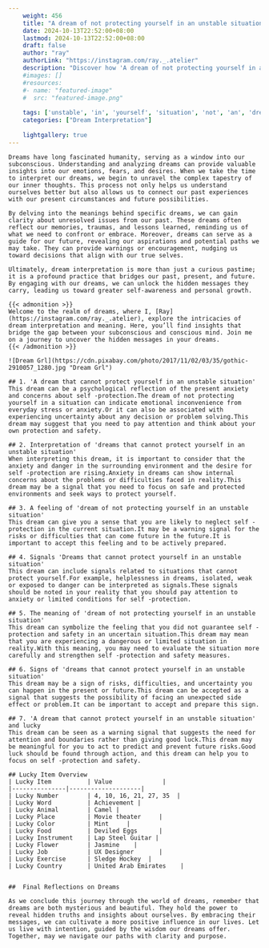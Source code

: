 ```yaml
---
    weight: 456
    title: "A dream of not protecting yourself in an unstable situation"  # Assuming 'title' column exists
    date: 2024-10-13T22:52:00+08:00
    lastmod: 2024-10-13T22:52:00+08:00
    draft: false
    author: "ray"
    authorLink: "https://instagram.com/ray._.atelier"
    description: "Discover how 'A dream of not protecting yourself in an unstable situation' can interpret your future and uncover its significant meanings in your life."
    #images: []
    #resources:
    #- name: "featured-image"
    #  src: "featured-image.png"
    
    tags: ['unstable', 'in', 'yourself', 'situation', 'not', 'an', 'dream', 'protecting', 'of', 'A']
    categories: ["Dream Interpretation"]
    
    lightgallery: true
---
```

    
    Dreams have long fascinated humanity, serving as a window into our subconscious. Understanding and analyzing dreams can provide valuable insights into our emotions, fears, and desires. When we take the time to interpret our dreams, we begin to unravel the complex tapestry of our inner thoughts. This process not only helps us understand ourselves better but also allows us to connect our past experiences with our present circumstances and future possibilities.
    
    By delving into the meanings behind specific dreams, we can gain clarity about unresolved issues from our past. These dreams often reflect our memories, traumas, and lessons learned, reminding us of what we need to confront or embrace. Moreover, dreams can serve as a guide for our future, revealing our aspirations and potential paths we may take. They can provide warnings or encouragement, nudging us toward decisions that align with our true selves.
    
    Ultimately, dream interpretation is more than just a curious pastime; it is a profound practice that bridges our past, present, and future. By engaging with our dreams, we can unlock the hidden messages they carry, leading us toward greater self-awareness and personal growth.
    
    {{< admonition >}}
    Welcome to the realm of dreams, where I, [Ray](https://instagram.com/ray._.atelier), explore the intricacies of dream interpretation and meaning. Here, you’ll find insights that bridge the gap between your subconscious and conscious mind. Join me on a journey to uncover the hidden messages in your dreams.
    {{< /admonition >}}
    
    ![Dream Grl](https://cdn.pixabay.com/photo/2017/11/02/03/35/gothic-2910057_1280.jpg "Dream Grl")
    
    ## 1. 'A dream that cannot protect yourself in an unstable situation'
    This dream can be a psychological reflection of the present anxiety and concerns about self -protection.The dream of not protecting yourself in a situation can indicate emotional inconvenience from everyday stress or anxiety.Or it can also be associated with experiencing uncertainty about any decision or problem solving.This dream may suggest that you need to pay attention and think about your own protection and safety.
    
    ## 2. Interpretation of 'dreams that cannot protect yourself in an unstable situation'
    When interpreting this dream, it is important to consider that the anxiety and danger in the surrounding environment and the desire for self -protection are rising.Anxiety in dreams can show internal concerns about the problems or difficulties faced in reality.This dream may be a signal that you need to focus on safe and protected environments and seek ways to protect yourself.
    
    ## 3. A feeling of 'dream of not protecting yourself in an unstable situation'
    This dream can give you a sense that you are likely to neglect self -protection in the current situation.It may be a warning signal for the risks or difficulties that can come future in the future.It is important to accept this feeling and to be actively prepared.
    
    ## 4. Signals 'Dreams that cannot protect yourself in an unstable situation'
    This dream can include signals related to situations that cannot protect yourself.For example, helplessness in dreams, isolated, weak or exposed to danger can be interpreted as signals.These signals should be noted in your reality that you should pay attention to anxiety or limited conditions for self -protection.
    
    ## 5. The meaning of 'dream of not protecting yourself in an unstable situation'
    This dream can symbolize the feeling that you did not guarantee self -protection and safety in an uncertain situation.This dream may mean that you are experiencing a dangerous or limited situation in reality.With this meaning, you may need to evaluate the situation more carefully and strengthen self -protection and safety measures.
    
    ## 6. Signs of 'dreams that cannot protect yourself in an unstable situation'
    This dream may be a sign of risks, difficulties, and uncertainty you can happen in the present or future.This dream can be accepted as a signal that suggests the possibility of facing an unexpected side effect or problem.It can be important to accept and prepare this sign.
    
    ## 7. 'A dream that cannot protect yourself in an unstable situation' and lucky
    This dream can be seen as a warning signal that suggests the need for attention and boundaries rather than giving good luck.This dream may be meaningful for you to act to predict and prevent future risks.Good luck should be found through action, and this dream can help you to focus on self -protection and safety.
    
    ## Lucky Item Overview
    | Lucky Item          | Value              |
    |---------------|--------------------|
    | Lucky Number        | 4, 10, 16, 21, 27, 35  |
    | Lucky Word          | Achievement |
    | Lucky Animal        | Camel |
    | Lucky Place         | Movie theater     |
    | Lucky Color         | Mint     |
    | Lucky Food          | Deviled Eggs      |
    | Lucky Instrument    | Lap Steel Guitar |
    | Lucky Flower        | Jasmine    |
    | Lucky Job           | UX Designer       |
    | Lucky Exercise      | Sledge Hockey  |
    | Lucky Country       | United Arab Emirates    |
    
    
    ##  Final Reflections on Dreams
    
    As we conclude this journey through the world of dreams, remember that dreams are both mysterious and beautiful. They hold the power to reveal hidden truths and insights about ourselves. By embracing their messages, we can cultivate a more positive influence in our lives. Let us live with intention, guided by the wisdom our dreams offer. Together, may we navigate our paths with clarity and purpose.
    